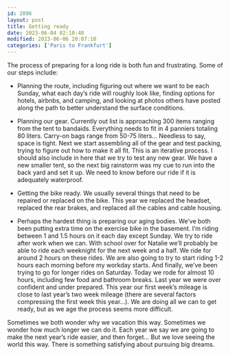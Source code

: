 ```yaml
---
id: 2096
layout: post
title: Getting ready
date: 2023-06-04 02:10:40
modified: 2023-06-06 20:07:10
categories: ['Paris to Frankfurt']
---
```



The process of preparing for a long ride is both fun and frustrating. Some of our steps include:




* Planning the route, including figuring out where we want to be each Sunday, what each day’s ride will roughly look like, finding options for hotels, airbnbs, and camping, and looking at photos others have posted along the path to better understand the surface conditions.

* Planning our gear. Currently out list is approaching 300 items ranging from the tent to bandaids. Everything needs to fit in 4 panniers totaling 80 liters. Carry-on bags range from 50-75 liters… Needless to say, space is tight. Next we start assembling all of the gear and test packing, trying to figure out how to make it all fit. This is an iterative process. I should also include in here that we try to test any new gear. We have a new smaller tent, so the next big rainstorm was my cue to run into the back yard and set it up. We need to know before our ride if it is adequately waterproof.

* Getting the bike ready. We usually several things that need to be repaired or replaced on the bike. This year we replaced the headset, replaced the rear brakes, and replaced all the cables and cable housing.

* Perhaps the hardest thing is preparing our aging bodies. We’ve both been putting extra time on the exercise bike in the basement. I’m riding between 1 and 1.5 hours on it each day except Sunday. We try to ride after work when we can. With school over for Natalie we’ll probably be able to ride each weeknight for the next week and a half. We ride for around 2 hours on these rides. We are also going to try to start riding 1-2 hours each morning before my workday starts. And finally, we’ve been trying to go for longer rides on Saturday. Today we rode for almost 10 hours, including few food and bathroom breaks. Last year we were over confident and under prepared. This year our first week’s mileage is close to last year’s two week mileage (there are several factors compressing the first week this year…). We are doing all we can to get ready, but as we age the process seems more difficult.




Sometimes we both wonder why we vacation this way. Sometimes we wonder how much longer we can do it. Each year we say we are going to make the next year’s ride easier, and then forget… But we love seeing the world this way. There is something satisfying about pursuing big dreams.



